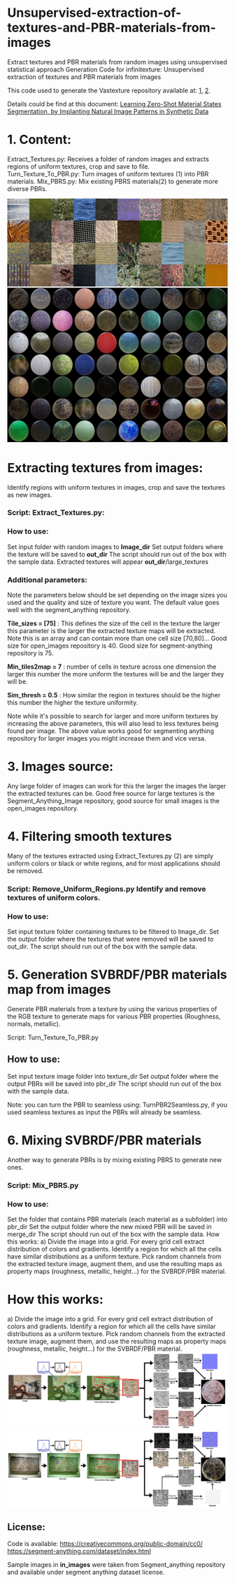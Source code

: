 # Unsupervised-extraction-of-textures-and-PBR-materials-from-images
Extract textures and PBR materials from random images using unsupervised statistical approach
Generation Code for infinitexture: Unsupervised extraction of textures  and PBR materials from images

This code used to generate the Vastexture repository available at: [1](https://sites.google.com/view/infinitexture/home), [2](https://zenodo.org/records/11555444).


Details could be find at this document: [Learning Zero-Shot Material States Segmentation, by
Implanting Natural Image Patterns in Synthetic Data](https://arxiv.org/pdf/2403.03309)
# 1. Content:
Extract_Textures.py: Receives a folder of random images and extracts regions of uniform textures, crop and save to file.  
Turn_Texture_To_PBR.py: Turn images of uniform textures (1) into PBR materials.
Mix_PBRS.py: Mix existing PBRS materials(2) to generate more diverse PBRs.

![Example Extracted Textures](Textures.jpg)
![Example Extracted PBR materials](PBRS.jpg)

# Extracting textures from images:
Identify regions with uniform textures in images, crop and save the textures as new images.

### Script: Extract_Textures.py:

### How to use: 
Set input folder with random images to **Image_dir**
Set output folders where the texture will be saved to   **out_dir**
The script should run out of the box with the sample data.
Extracted textures will appear **out_dir**/large_textures

### Additional parameters:
Note the parameters below should be set depending on the image sizes you used and the quality and size of texture you want. The default value goes well with the segment_anything repository.

**Tile_sizes = [75]** :  This defines the size of the cell in the texture the larger this parameter is the larger the extracted texture maps will be extracted. Note this is an array and can contain more than one cell size [70,80]... Good size for open_images repository is 40. Good size for segment-anything repository is 75. 

**Min_tiles2map = 7** : number of cells in texture across one dimension  the larger this number the more uniform the textures will be and the larger they will be. 

**Sim_thresh = 0.5** : How similar the region in textures should be the higher this number the higher the texture uniformity.

Note while it's possible to search for larger and more uniform textures  by increasing the above parameters, this will also lead to less textures being found per image. The above value works good for segmenting anything repository for larger images you might increase them  and vice versa. 

# 3. Images source:
Any large folder of images can work for this the larger the images the larger the extracted textures can be.  Good free source for large textures is the Segment_Anything_Image repository, good source for small images is the open_images repository.
# 4. Filtering smooth textures
Many of the textures extracted using Extract_Textures.py (2)  are simply uniform colors or black or white regions, and for most applications should be removed.

### Script: Remove_Uniform_Regions.py Identify and remove textures of uniform colors.

### How to use: 
Set input texture folder containing textures  to be filtered to Image_dir.
Set the output folder where the textures that were removed will be saved to  out_dir.
The script should run out of the box with the sample data.

# 5. Generation SVBRDF/PBR materials map from images
Generate PBR materials from a texture by using the various properties of the RGB texture to generate maps for various PBR properties (Roughness, normals, metallic).

Script: Turn_Texture_To_PBR.py

## How to use: 
Set input texture image folder into texture_dir
Set output folder where the output PBRs will be saved into  pbr_dir
The script should run out of the box with the sample data.

Note: you can turn the PBR to seamless using: TurnPBR2Seamless.py, if you used seamless textures as input the PBRs will already be seamless.
# 6. Mixing  SVBRDF/PBR materials 
Another way to generate PBRs is by mixing existing PBRS to generate new ones.

### Script: Mix_PBRS.py

### How to use: 
Set the folder that contains PBR materials (each material as a subfolder)  into pbr_dir
Set the output folder where the new mixed PBR will be saved in  merge_dir
The script should run out of the box with the sample data.
How this works:
a) Divide the image into a grid. For every grid cell extract distribution of colors and gradients. Identify a region for which
all the cells have similar distributions as a uniform texture. Pick random channels from the extracted
texture image, augment them, and use the resulting maps as property maps (roughness, metallic,
height...) for the SVBRDF/PBR material.

# How this works:
a) Divide the image into a grid. For every grid cell extract distribution of colors and gradients. Identify a region for which
all the cells have similar distributions as a uniform texture. Pick random channels from the extracted
texture image, augment them, and use the resulting maps as property maps (roughness, metallic,
height...) for the SVBRDF/PBR material.
![Example Extration Scheme 1](scheme1.jpg)
![Example Extration Scheme 2](Scheme2.jpg)


## License: 
Code is available:
https://creativecommons.org/public-domain/cc0/
https://segment-anything.com/dataset/index.html

Sample images in **in_images** were taken from Segment_anything repository and available under segment anything dataset license.

